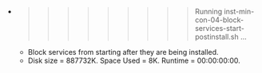 * >>>>>>>>> Running inst-min-con-04-block-services-start-postinstall.sh ...
  * Block services from starting after they are being installed.
  * Disk size = 887732K. Space Used = 8K. Runtime = 00:00:00:00.
